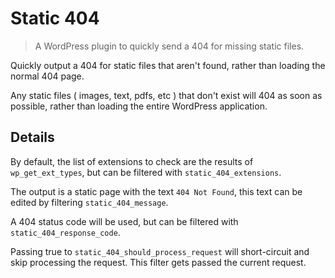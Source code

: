 # Static 404

> A WordPress plugin to quickly send a 404 for missing static files.

Quickly output a 404 for static files that aren't found, rather than loading the normal 404 page.

Any static files ( images, text, pdfs, etc ) that don't exist will 404 as soon as possible, rather than loading the entire WordPress application.

## Details

By default, the list of extensions to check are the results of `wp_get_ext_types`, but can be filtered with `static_404_extensions`.

The output is a static page with the text `404 Not Found`, this text can be edited by filtering `static_404_message`.

A 404 status code will be used, but can be filtered with `static_404_response_code`.

Passing true to `static_404_should_process_request` will short-circuit and skip processing the request. This filter gets passed the current request.
